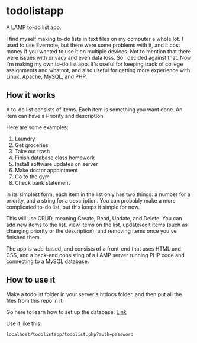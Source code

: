 # todolistapp

A LAMP to-do list app.

I find myself making to-do lists in text files on my computer a whole lot. I used to use Evernote, but there were some problems with it, and it cost money if you wanted to use it on multiple devices. Not to mention that there were issues with privacy and even data loss. So I decided against that. Now I'm making my own to-do list app. It's useful for keeping track of college assignments and whatnot, and also useful for getting more experience with Linux, Apache, MySQL, and PHP.

## How it works

A to-do list consists of items. Each item is something you want done. An item can have a Priority and description.

Here are some examples:

1. Laundry
2. Get groceries
3. Take out trash
4. Finish database class homework
5. Install software updates on server
6. Make doctor appointment
7. Go to the gym
8. Check bank statement

In its simplest form, each item in the list only has two things: a number for a priority, and a string for a description. You can probably make a more complicated to-do list, but this keeps it simple for now.

This will use CRUD, meaning Create, Read, Update, and Delete. You can add new items to the list, view items on the list, update/edit items (such as changing priority or the description), and removing items once you've finished them.

The app is web-based, and consists of a front-end that uses HTML and CSS, and a back-end consisting of a LAMP server running PHP code and connecting to a MySQL database.  

## How to use it

Make a todolist folder in your server's htdocs folder, and then put all the files from this repo in it. 

Go here to learn how to set up the database: [Link](https://github.com/0x416c616e/todolistapp/blob/master/database_setup.md)

Use it like this:

```
localhost/todolistapp/todolist.php?auth=password
```